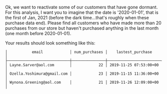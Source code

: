 
Ok, we want to reactivate some of our customers that have gone dormant.
For this analysis, I want you to imagine that the date is '2020-01-01',
that is the first of Jan, 2021 (before the dark time...that's roughly
when these purchase data end).  Please find all customers who have made
more than 20 purchases from our store but haven't purchased anything in
the last month (one month before 2020-01-01). 

Your results should look something like this:
```
│           email            │ num_purchases │    lastest_purchase    │
├────────────────────────────┼───────────────┼────────────────────────┤
│ Layne.Sarver@aol.com       │            22 │ 2019-11-25 07:53:00+00 │
│ Ozella.Yoshimura@gmail.com │            23 │ 2019-11-15 11:36:00+00 │
│ Wynona.Greening@aol.com    │            21 │ 2019-11-26 12:09:00+00 │
```